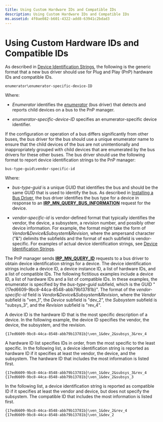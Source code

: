 ```yaml
---
title: Using Custom Hardware IDs and Compatible IDs
description: Using Custom Hardware IDs and Compatible IDs
ms.assetid: 4f0ae082-b601-4322-add8-63941c2bdad3
---
```


# Using Custom Hardware IDs and Compatible IDs


As described in [Device Identification Strings](device-identification-strings.md), the following is the generic format that a new bus driver should use for Plug and Play (PnP) hardware IDs and compatible IDs.

```
enumerator\enumerator-specific-device-ID 
```

Where:

-   *Enumerator* identifies the [*enumerator*](https://msdn.microsoft.com/library/windows/hardware/ff556279#wdkgloss-enumerator) (bus driver) that detects and reports child devices on a bus to the PnP manager.

-   *enumerator-specific-device-ID* specifies an enumerator-specific device identifier.

If the configuration or operation of a bus differs significantly from other buses, the bus driver for the bus should use a unique enumerator name to ensure that the child devices of the bus are not unintentionally and inappropriately grouped with child devices that are enumerated by the bus drivers for these other buses. The bus driver should use the following format to report device identification strings to the PnP manager:

```
bus-type-guid\vendor-specific-id
```

Where:

-   *bus-type-guid* is a unique GUID that identifies the bus and should be the same GUID that is used to identify the bus. As described in [Installing a Bus Driver](installing-a-new-bus-driver.md), the bus driver identifies the bus type for a device in response to an [**IRP\_MN\_QUERY\_BUS\_INFORMATION**](https://msdn.microsoft.com/library/windows/hardware/ff551654) request for the device.

-   *vendor-specific-id* is vendor-defined format that typically identifies the vendor, the device, a subsystem, a revision number, and possibly other device information. For example, the format might take the form of *Vendor*&*Device*&*Subsystem*&*Revision,* where the ampersand character ("&") delimits the subfields and the format of each subfield is vendor-specific. For examples of actual device identification strings, see [Device Identification Strings](device-identification-strings.md).

The PnP manager sends [**IRP\_MN\_QUERY\_ID**](https://msdn.microsoft.com/library/windows/hardware/ff551679) requests to a bus driver to obtain device identification strings for a device. The device identification strings include a device ID, a device instance ID, a list of hardware IDs, and a list of compatible IDs. The following fictitious examples include a device ID, a list of hardware IDs and a list of compatible IDs. In these examples, the enumerator is specified by the *bus-type-guid* subfield, which is the GUID "{17ed6609-9bc8-44ca-8548-abb79b13781b}". The format of the *vendor-specific-id* field is *Vendor*&*Device*&*Subsystem*&*Revision*, where the *Vendor* subfield is "ven\_1", the *Device* subfield is "dev\_2", the *Subsystem* subfield is "subsys\_3", and the *Revision* subfield is "rev\_4".

A device ID is the hardware ID that is the most specific description of a device. In the following example, the device ID specifies the vendor, the device, the subsystem, and the revision.

```
{17ed6609-9bc8-44ca-8548-abb79b13781b}\ven_1&dev_2&subsys_3&rev_4 
```

A hardware ID list specifies IDs in order, from the most specific to the least specific. In the following list, a device identification string is reported as hardware ID if it specifies at least the vendor, the device, and the subsystem. The hardware ID that includes the most information is listed first.

```
{17ed6609-9bc8-44ca-8548-abb79b13781b}\ven_1&dev_2&subsys_3&rev_4 
{17ed6609-9bc8-44ca-8548-abb79b13781b}\ven_1&dev_2&subsys_3 
```

In the following list, a device identification string is reported as compatible ID if it specifies at least the vendor and device, but does not specify the subsystem. The compatible ID that includes the most information is listed first.

```
{17ed6609-9bc8-44ca-8548-abb79b13781b}\ven_1&dev_2&rev_4 
{17ed6609-9bc8-44ca-8548-abb79b13781b}\ven_1&dev_2
```

 

 





